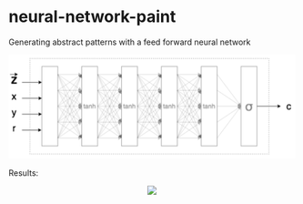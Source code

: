 # neural-network-paint

Generating abstract patterns with a feed forward neural network

<center> <img src="nn.png" alt="drawing" width="600"/> </center>

Results:
<center> <img src="video.gif" /> </center>